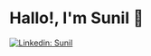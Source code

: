 # Hallo!, I'm Sunil 👋
[![Linkedin: Sunil](https://img.shields.io/badge/-Sunil-blue?style=flat-square&logo=Linkedin&logoColor=white&link=https://www.linkedin.com/in/sunilmourya/)](https://www.linkedin.com/in/sunilmourya/)

<!--
**sunilmourya/sunilmourya** is a ✨ _special_ ✨ repository because its `README.md` (this file) appears on your GitHub profile.

Here are some ideas to get you started:

- 🔭 I’m currently working on ...
- 🌱 I’m currently learning ...
- 👯 I’m looking to collaborate on ...
- 🤔 I’m looking for help with ...
- 💬 Ask me about ...
- 📫 How to reach me: ...
- 😄 Pronouns: ...
- ⚡ Fun fact: ...
-->
